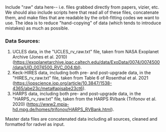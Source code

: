 Include "raw" data here-- i.e. files grabbed directly from papers, vizier, etc.
We should also include scripts here that read all of these files, concatenate them,
and make files that are readable by the orbit-fitting codes we want to use. The idea
is to reduce "hand-copying" of data (which tends to introduce mistakes) as much 
as possible.

### Data Sources:
1. UCLES data, in the "UCLES_rv_raw.txt" file, taken from NASA Exoplanet Archive (Jones et al. 2010) (https://exoplanetarchive.ipac.caltech.edu/data/ExoData/0074/0074500/data/UID_0074500_RVC_004.tbl).
2. Keck-HIRES data, including both pre- and post-upgrade data, in the "HIRES_rv_raw.txt" file, taken from Table 6 of Rosenthal et al. 2021 (https://iopscience.iop.org/article/10.3847/1538-4365/abe23c/meta#apjsabe23ct6).
3. HARPS data, including both pre- and post-upgrade data, in the "HARPS_rv_raw.txt" file, taken from the HARPS RVbank (Trifonov et al. 2020) (https://www2.mpia-hd.mpg.de/homes/trifonov/HARPS_RVBank.html).

Master data files are concatenated data including all sources, cleaned and formatted for radvel as input.
